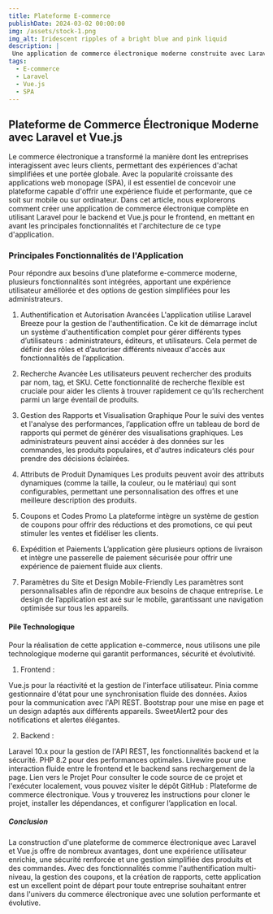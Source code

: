 ```yaml
---
title: Plateforme E-commerce
publishDate: 2024-03-02 00:00:00
img: /assets/stock-1.png
img_alt: Iridescent ripples of a bright blue and pink liquid
description: |
 Une application de commerce électronique moderne construite avec Laravel et Vue.js, offrant une expérience SPA (Single Page Application). Ce projet inclut une API REST, un système d'authentification multi-niveau, un tableau de bord d'administration, et des fonctionnalités avancées telles que la gestion des commandes, les rapports graphiques, les coupons de réduction, et l'intégration d'une passerelle de paiement.
tags:
  - E-commerce
  - Laravel
  - Vue.js
  - SPA
---
```


## Plateforme de Commerce Électronique Moderne avec Laravel et Vue.js
Le commerce électronique a transformé la manière dont les entreprises interagissent avec leurs clients, permettant des expériences d'achat simplifiées et une portée globale. Avec la popularité croissante des applications web monopage (SPA), il est essentiel de concevoir une plateforme capable d'offrir une expérience fluide et performante, que ce soit sur mobile ou sur ordinateur. Dans cet article, nous explorerons comment créer une application de commerce électronique complète en utilisant Laravel pour le backend et Vue.js pour le frontend, en mettant en avant les principales fonctionnalités et l'architecture de ce type d'application.

### Principales Fonctionnalités de l'Application
Pour répondre aux besoins d’une plateforme e-commerce moderne, plusieurs fonctionnalités sont intégrées, apportant une expérience utilisateur améliorée et des options de gestion simplifiées pour les administrateurs.

1. Authentification et Autorisation Avancées
L'application utilise Laravel Breeze pour la gestion de l'authentification. Ce kit de démarrage inclut un système d'authentification complet pour gérer différents types d’utilisateurs : administrateurs, éditeurs, et utilisateurs. Cela permet de définir des rôles et d’autoriser différents niveaux d'accès aux fonctionnalités de l’application.

2. Recherche Avancée
Les utilisateurs peuvent rechercher des produits par nom, tag, et SKU. Cette fonctionnalité de recherche flexible est cruciale pour aider les clients à trouver rapidement ce qu’ils recherchent parmi un large éventail de produits.

3. Gestion des Rapports et Visualisation Graphique
Pour le suivi des ventes et l'analyse des performances, l’application offre un tableau de bord de rapports qui permet de générer des visualisations graphiques. Les administrateurs peuvent ainsi accéder à des données sur les commandes, les produits populaires, et d'autres indicateurs clés pour prendre des décisions éclairées.

4. Attributs de Produit Dynamiques
Les produits peuvent avoir des attributs dynamiques (comme la taille, la couleur, ou le matériau) qui sont configurables, permettant une personnalisation des offres et une meilleure description des produits.

5. Coupons et Codes Promo
La plateforme intègre un système de gestion de coupons pour offrir des réductions et des promotions, ce qui peut stimuler les ventes et fidéliser les clients.

6. Expédition et Paiements
L’application gère plusieurs options de livraison et intègre une passerelle de paiement sécurisée pour offrir une expérience de paiement fluide aux clients.

7. Paramètres du Site et Design Mobile-Friendly
Les paramètres sont personnalisables afin de répondre aux besoins de chaque entreprise. Le design de l’application est axé sur le mobile, garantissant une navigation optimisée sur tous les appareils.

#### Pile Technologique
Pour la réalisation de cette application e-commerce, nous utilisons une pile technologique moderne qui garantit performances, sécurité et évolutivité.

1. Frontend :

Vue.js pour la réactivité et la gestion de l'interface utilisateur.
Pinia comme gestionnaire d'état pour une synchronisation fluide des données.
Axios pour la communication avec l'API REST.
Bootstrap pour une mise en page et un design adaptés aux différents appareils.
SweetAlert2 pour des notifications et alertes élégantes.

2. Backend :

Laravel 10.x pour la gestion de l'API REST, les fonctionnalités backend et la sécurité.
PHP 8.2 pour des performances optimales.
Livewire pour une interaction fluide entre le frontend et le backend sans rechargement de la page.
Lien vers le Projet
Pour consulter le code source de ce projet et l'exécuter localement, vous pouvez visiter le dépôt GitHub : Plateforme de commerce électronique. Vous y trouverez les instructions pour cloner le projet, installer les dépendances, et configurer l’application en local.

##### Conclusion
La construction d'une plateforme de commerce électronique avec Laravel et Vue.js offre de nombreux avantages, dont une expérience utilisateur enrichie, une sécurité renforcée et une gestion simplifiée des produits et des commandes. Avec des fonctionnalités comme l'authentification multi-niveau, la gestion des coupons, et la création de rapports, cette application est un excellent point de départ pour toute entreprise souhaitant entrer dans l'univers du commerce électronique avec une solution performante et évolutive.
